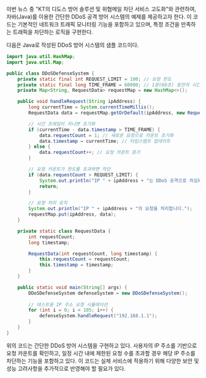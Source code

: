 이번 뉴스 중 "KT의 디도스 방어 솔루션 및 위협메일 차단 서비스 고도화"와 관련하여, 자바(Java)를 이용한 간단한 DDoS 공격 방어 시스템의 예제를 제공하고자 한다. 이 코드는 기본적인 네트워크 트래픽 모니터링 기능을 포함하고 있으며, 특정 조건을 만족하는 트래픽을 차단하는 로직을 구현한다.

다음은 Java로 작성된 DDoS 방어 시스템의 샘플 코드이다.

```java
import java.util.HashMap;
import java.util.Map;

public class DDoSDefenseSystem {
    private static final int REQUEST_LIMIT = 100; // 요청 한도
    private static final long TIME_FRAME = 60000; // 1분(60초) 동안의 시간 프레임
    private Map<String, RequestData> requestMap = new HashMap<>();

    public void handleRequest(String ipAddress) {
        long currentTime = System.currentTimeMillis();
        RequestData data = requestMap.getOrDefault(ipAddress, new RequestData(0, currentTime));

        // 시간 프레임이 지나면 초기화
        if (currentTime - data.timestamp > TIME_FRAME) {
            data.requestCount = 1; // 새로운 요청으로 카운트 초기화
            data.timestamp = currentTime; // 타임스탬프 업데이트
        } else {
            data.requestCount++; // 요청 카운트 증가
        }

        // 요청 카운트가 한도를 초과하면 차단
        if (data.requestCount > REQUEST_LIMIT) {
            System.out.println("IP " + ipAddress + "는 DDoS 공격으로 의심되어 차단되었습니다.");
            return;
        }

        // 요청 처리 로직
        System.out.println("IP " + ipAddress + "의 요청을 처리합니다.");
        requestMap.put(ipAddress, data);
    }

    private static class RequestData {
        int requestCount;
        long timestamp;

        RequestData(int requestCount, long timestamp) {
            this.requestCount = requestCount;
            this.timestamp = timestamp;
        }
    }

    public static void main(String[] args) {
        DDoSDefenseSystem defenseSystem = new DDoSDefenseSystem();
        
        // 테스트용 IP 주소 요청 시뮬레이션
        for (int i = 0; i < 105; i++) {
            defenseSystem.handleRequest("192.168.1.1");
        }
    }
}
```

위의 코드는 간단한 DDoS 방어 시스템을 구현하고 있다. 사용자의 IP 주소를 기반으로 요청 카운트를 확인하고, 일정 시간 내에 제한된 요청 수를 초과할 경우 해당 IP 주소를 차단하는 기능을 포함하고 있다. 이 코드는 실제 서비스에 적용하기 위해 다양한 보안 및 성능 고려사항을 추가적으로 반영해야 할 필요가 있다.